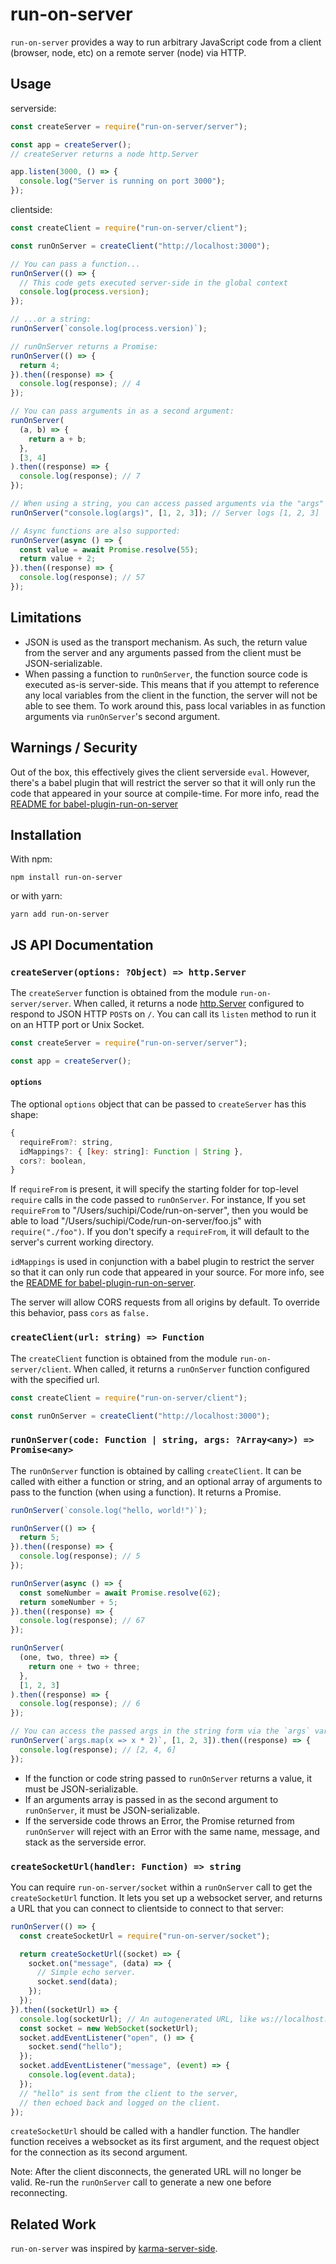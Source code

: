 # run-on-server

`run-on-server` provides a way to run arbitrary JavaScript code from a client (browser, node, etc) on a remote server (node) via HTTP.

## Usage

serverside:

```js
const createServer = require("run-on-server/server");

const app = createServer();
// createServer returns a node http.Server

app.listen(3000, () => {
  console.log("Server is running on port 3000");
});
```

clientside:

```js
const createClient = require("run-on-server/client");

const runOnServer = createClient("http://localhost:3000");

// You can pass a function...
runOnServer(() => {
  // This code gets executed server-side in the global context
  console.log(process.version);
});

// ...or a string:
runOnServer(`console.log(process.version)`);

// runOnServer returns a Promise:
runOnServer(() => {
  return 4;
}).then((response) => {
  console.log(response); // 4
});

// You can pass arguments in as a second argument:
runOnServer(
  (a, b) => {
    return a + b;
  },
  [3, 4]
).then((response) => {
  console.log(response); // 7
});

// When using a string, you can access passed arguments via the "args" variable:
runOnServer("console.log(args)", [1, 2, 3]); // Server logs [1, 2, 3]

// Async functions are also supported:
runOnServer(async () => {
  const value = await Promise.resolve(55);
  return value + 2;
}).then((response) => {
  console.log(response); // 57
});
```

## Limitations

* JSON is used as the transport mechanism. As such, the return value from the server and any arguments passed from the client must be JSON-serializable.
* When passing a function to `runOnServer`, the function source code is executed as-is server-side. This means that if you attempt to reference any local variables from the client in the function, the server will not be able to see them. To work around this, pass local variables in as function arguments via `runOnServer`'s second argument.

## Warnings / Security

Out of the box, this effectively gives the client serverside `eval`. However, there's a babel plugin that will restrict the server so that it will only run the code that appeared in your source at compile-time. For more info, read the [README for babel-plugin-run-on-server](https://github.com/suchipi/run-on-server/blob/master/packages/babel-plugin/README.md)

## Installation

With npm:

```
npm install run-on-server
```

or with yarn:

```
yarn add run-on-server
```

## JS API Documentation

### `createServer(options: ?Object) => http.Server`

The `createServer` function is obtained from the module `run-on-server/server`. When called, it returns a node [http.Server](https://nodejs.org/dist/latest/docs/api/http.html#http_class_http_server) configured to respond to JSON HTTP `POST`s on `/`. You can call its `listen` method to run it on an HTTP port or Unix Socket.

```js
const createServer = require("run-on-server/server");

const app = createServer();
```

#### `options`

The optional `options` object that can be passed to `createServer` has this shape:

```js
{
  requireFrom?: string,
  idMappings?: { [key: string]: Function | String },
  cors?: boolean,
}
```

If `requireFrom` is present, it will specify the starting folder for top-level `require` calls in the code passed to `runOnServer`. For instance, If you set `requireFrom` to "/Users/suchipi/Code/run-on-server", then you would be able to load "/Users/suchipi/Code/run-on-server/foo.js" with `require("./foo")`. If you don't specify a `requireFrom`, it will default to the server's current working directory.

`idMappings` is used in conjunction with a babel plugin to restrict the server so that it can only run code that appeared in your source. For more info, see the [README for babel-plugin-run-on-server](https://github.com/suchipi/run-on-server/blob/master/packages/babel-plugin/README.md).

The server will allow CORS requests from all origins by default. To override this behavior, pass `cors` as `false.`

### `createClient(url: string) => Function`

The `createClient` function is obtained from the module `run-on-server/client`. When called, it returns a `runOnServer` function configured with the specified url.

```js
const createClient = require("run-on-server/client");

const runOnServer = createClient("http://localhost:3000");
```

### `runOnServer(code: Function | string, args: ?Array<any>) => Promise<any>`

The `runOnServer` function is obtained by calling `createClient`. It can be called with either a function or string, and an optional array of arguments to pass to the function (when using a function). It returns a Promise.

```js
runOnServer(`console.log("hello, world!")`);

runOnServer(() => {
  return 5;
}).then((response) => {
  console.log(response); // 5
});

runOnServer(async () => {
  const someNumber = await Promise.resolve(62);
  return someNumber + 5;
}).then((response) => {
  console.log(response); // 67
});

runOnServer(
  (one, two, three) => {
    return one + two + three;
  },
  [1, 2, 3]
).then((response) => {
  console.log(response); // 6
});

// You can access the passed args in the string form via the `args` variable.
runOnServer(`args.map(x => x * 2)`, [1, 2, 3]).then((response) => {
  console.log(response); // [2, 4, 6]
});
```

* If the function or code string passed to `runOnServer` returns a value, it must be JSON-serializable.
* If an arguments array is passed in as the second argument to `runOnServer`, it must be JSON-serializable.
* If the serverside code throws an Error, the Promise returned from `runOnServer` will reject with an Error with the same name, message, and stack as the serverside error.

### `createSocketUrl(handler: Function) => string`

You can require `run-on-server/socket` within a `runOnServer` call to get the `createSocketUrl` function. It lets you set up a websocket server, and returns a URL that you can connect to clientside to connect to that server:

```js
runOnServer(() => {
  const createSocketUrl = require("run-on-server/socket");

  return createSocketUrl((socket) => {
    socket.on("message", (data) => {
      // Simple echo server.
      socket.send(data);
    });
  });
}).then((socketUrl) => {
  console.log(socketUrl); // An autogenerated URL, like ws://localhost:3001/dj37h5las01nfue
  const socket = new WebSocket(socketUrl);
  socket.addEventListener("open", () => {
    socket.send("hello");
  });
  socket.addEventListener("message", (event) => {
    console.log(event.data);
  });
  // "hello" is sent from the client to the server,
  // then echoed back and logged on the client.
});
```

`createSocketUrl` should be called with a handler function. The handler function receives a websocket as its first argument, and the request object for the connection as its second argument.

Note: After the client disconnects, the generated URL will no longer be valid. Re-run the `runOnServer` call to generate a new one before reconnecting.

## Related Work

`run-on-server` was inspired by [karma-server-side](https://github.com/featurist/karma-server-side).
